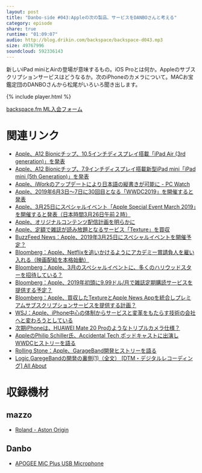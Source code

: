 ```yaml
---
layout: post
title: "Danbo-side #043:Appleの次の製品、サービスをDANBOさんと考える"
category: episode
share: true
runtime: "01:09:07"
audio: http://blog.drikin.com/backspace/backspace-d043.mp3
size: 49767996
soundcloud: 592336143
---
```


新しいiPad miniとAirの登場が意味するもの。iOS Proとは何か。Appleのサブスクリプションサービスはどうなるか。次のiPhoneのカメラについて。MACお宝鑑定団のDANBOさんから松尾がいろいろ聞き出します。

{% include player.html %}

[backspace.fm ML入会フォーム](http://backspace.us11.list-manage.com/subscribe?u=09c933bd3997c1d16dbed156a&id=84b6529b91)

# 関連リンク
* [Apple、A12 Bionicチップ、10.5インチディスプレイ搭載「iPad Air (3rd generation)」を発表](http://www.macotakara.jp/blog/category-51/entry-37096.html)
* [Apple、A12 Bionicチップ、7.9インチディスプレイ搭載新型iPad mini「iPad mini (5th Generation)」を発表](http://www.macotakara.jp/blog/category-51/entry-37095.html)
* [Apple、iWorkのアップデートにより日本語の縦書きが可能に - PC Watch](https://pc.watch.impress.co.jp/docs/news/1175315.html)
* [Apple、2019年6月3日〜7日に30回目となる「WWDC2019」を開催すると発表](http://www.macotakara.jp/blog/news/entry-37064.html)
* [Apple、3月25日にスペシャルイベント「Apple Special Event March 2019」を開催すると発表（日本時間3月26日午前２時）](http://www.macotakara.jp/blog/apple/entry-37040.html)
* [Apple、オリジナルコンテンツ配信計画を明らかに](http://www.macotakara.jp/blog/news/entry-36770.html)
* [Apple、定額で雑誌が読み放題となるサービス「Texture」を買収](http://www.macotakara.jp/blog/apple/entry-34573.html)
* [BuzzFeed News：Apple、2019年3月25日にスペシャルイベントを開催予定？](http://www.macotakara.jp/blog/rumor/entry-36858.html)
* [Bloomberg：Apple、Netflixを追いかけるようにアカデミー賞請負人を雇い入れる（映画配給を本格始動）](http://www.macotakara.jp/blog/rumor/entry-37076.html)
* [Bloomberg：Apple、3月のスペシャルイベントに、多くのハリウッドスターを招待している？](http://www.macotakara.jp/blog/rumor/entry-36864.html)
* [Bloomberg：Apple、2019年初頭に9.99ドル/月で雑誌定期購読サービスを提供する予定？](http://www.macotakara.jp/blog/rumor/entry-36460.html)
* [Bloomberg：Apple、買収したTextureとApple News Appを統合しプレミアムサブスクリプションサービスを提供する計画？](http://www.macotakara.jp/blog/rumor/entry-34812.html)
* [WSJ：Apple、iPhone中心の体制からサービスと変革をもたらす技術の会社へと変わろうとしている](http://www.macotakara.jp/blog/rumor/entry-36898.html)
* [次期iPhoneは、HUAWEI Mate 20 Proのようなトリプルカメラ仕様？](http://www.macotakara.jp/blog/rumor/entry-37074.html)
* [AppleのPhilip Schiller氏、Accidental Tech ポッドキャストに出演しWWDCヒストリーを語る](http://www.macotakara.jp/blog/news/entry-37084.html)
* [Rolling Stone：Apple、GarageBand開発ヒストリーを語る](http://www.macotakara.jp/blog/news/entry-37083.html)
* [Logic,GaregeBandの開発の裏側(1)（全文） [DTM・デジタルレコーディング] All About](https://allabout.co.jp/gm/gc/204738/all/)

# 収録機材

## mazzo
* [Roland - Aston Origin](http://amzn.asia/1OwAZ0w)

## Danbo
* [APOGEE MiC Plus USB Microphone](http://amzn.asia/5tPVRTx)
